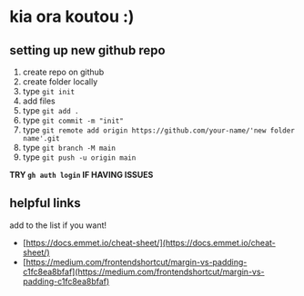 # kia ora koutou :)

## setting up new github repo

1. create repo on github
2. create folder locally
3. type `git init`
4. add files
5. type `git add .`
6. type `git commit -m "init"`
7. type `git remote add origin https://github.com/your-name/'new folder name'.git`
8. type `git branch -M main`
9. type `git push -u origin main`

**TRY `gh auth login` IF HAVING ISSUES**

## helpful links

add to the list if you want!

- [https://docs.emmet.io/cheat-sheet/](https://docs.emmet.io/cheat-sheet/)
- [https://medium.com/frontendshortcut/margin-vs-padding-c1fc8ea8bfaf](https://medium.com/frontendshortcut/margin-vs-padding-c1fc8ea8bfaf)
